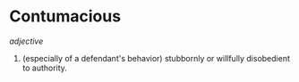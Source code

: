 # Contumacious

*adjective*
1. (especially of a defendant's behavior) stubbornly or willfully disobedient to authority.
